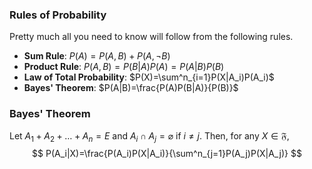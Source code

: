 ### Rules of Probability
Pretty much all you need to know will follow from the following rules.

- **Sum Rule**: $P(A) = P(A, B) + P(A, \neg B)$
- **Product Rule**: $P(A, B) = P(B|A)P(A) = P(A|B)P(B)$
- **Law of Total Probability**: $P(X)=\sum^n_{i=1}P(X|A_i)P(A_i)$
- **Bayes' Theorem**: $P(A|B)=\frac{P(A)P(B|A)}{P(B)}$

### Bayes' Theorem

Let $A_1 + A_2 + … + A_n = E$ and $A_i\cap A_j = \varnothing$ if $i\ne j$. Then, for any $X\in \mathfrak{F}$,
$$
P(A_i|X)=\frac{P(A_i)P(X|A_i)}{\sum^n_{j=1}P(A_j)P(X|A_j)}
$$


